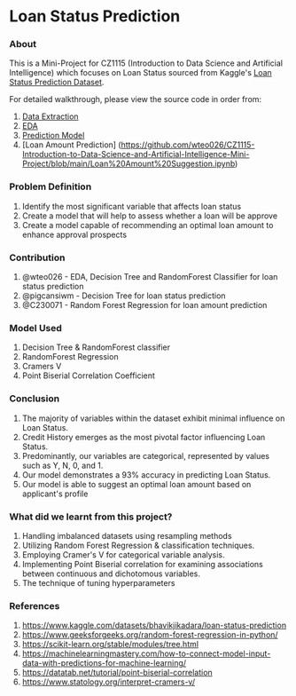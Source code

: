 # Loan Status Prediction

### About
This is a Mini-Project for CZ1115 (Introduction to Data Science and Artificial Intelligence) which focuses on Loan Status sourced from Kaggle's [Loan Status Prediction Dataset](https://www.kaggle.com/datasets/bhavikjikadara/loan-status-prediction).

For detailed walkthrough, please view the source code in order from:
1. [Data Extraction](https://github.com/wteo026/CZ1115-Introduction-to-Data-Science-and-Artificial-Intelligence-Mini-Project/blob/main/Data-Extraction.ipynb)
2. [EDA](https://github.com/wteo026/CZ1115-Introduction-to-Data-Science-and-Artificial-Intelligence-Mini-Project/blob/main/EDA.ipynb)
3. [Prediction Model](https://github.com/wteo026/CZ1115-Introduction-to-Data-Science-and-Artificial-Intelligence-Mini-Project/blob/main/Prediction%20Model%20for%20Loan%20Status.ipynb)
4. [Loan Amount Prediction] (https://github.com/wteo026/CZ1115-Introduction-to-Data-Science-and-Artificial-Intelligence-Mini-Project/blob/main/Loan%20Amount%20Suggestion.ipynb)

### Problem Definition
1. Identify the most significant variable that affects loan status
2. Create a model that will help to assess whether a loan will be approve
3. Create a model capable of recommending an optimal loan amount to enhance approval prospects

### Contribution
1. @wteo026 - EDA, Decision Tree and RandomForest Classifier for loan status prediction
2. @pigcansiwm - Decision Tree for loan status prediction
3. @C230071 - Random Forest Regression for loan amount prediction

### Model Used
1. Decision Tree & RandomForest classifier
2. RandomForest Regression
3. Cramers V
4. Point Biserial Correlation Coefficient

### Conclusion
1. The majority of variables within the dataset exhibit minimal influence on Loan Status.
2. Credit History emerges as the most pivotal factor influencing Loan Status.
3. Predominantly, our variables are categorical, represented by values such as Y, N, 0, and 1.
4. Our model demonstrates a 93% accuracy in predicting Loan Status.
5. Our model is able to suggest an optimal loan amount based on applicant's profile

### What did we learnt from this project?
1. Handling imbalanced datasets using resampling methods
2. Utilizing Random Forest Regression & classification techniques.
3. Employing Cramer's V for categorical variable analysis.
4. Implementing Point Biserial correlation for examining associations between continuous and dichotomous variables.
5. The technique of tuning hyperparameters

### References
1. https://www.kaggle.com/datasets/bhavikjikadara/loan-status-prediction
2. https://www.geeksforgeeks.org/random-forest-regression-in-python/
3. https://scikit-learn.org/stable/modules/tree.html
4. https://machinelearningmastery.com/how-to-connect-model-input-data-with-predictions-for-machine-learning/
5. https://datatab.net/tutorial/point-biserial-correlation
6. https://www.statology.org/interpret-cramers-v/
